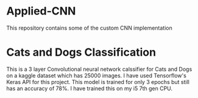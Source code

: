 # Applied-CNN
This repository contains some of the custom CNN implementation

# Cats and Dogs Classification
This is a 3 layer Convolutional neural network calssifier for Cats and Dogs on a kaggle dataset which has 25000 images.
I have used Tensorflow's Keras API for this project. This model is trained for only 3 epochs but still has an accuracy of 78%.
I have trained this on my i5 7th gen CPU.
